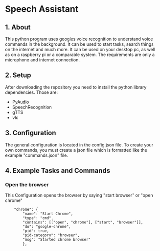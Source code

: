 # Speech Assistant

## 1. About
This python program uses googles voice recognition to understand voice commands in the background. It can be used to start tasks,
search things on the internet and much more.
It can be used on your desktop pc, as well as on a raspberry pi or a comparable system. The requirements are only a microphone and internet connection.

## 2. Setup
After downloading the repository you need to install the python library dependencies. Those are:
- PyAudio
- SpeechRecognition
- gTTS
- vlc

## 3. Configuration
The general configuration is located in the config.json file.
To create your own commands, you must create a json file which is formatted like the example "commands.json" file.

## 4. Example Tasks and Commands

### Open the browser
This Configuration opens the browser by saying "start browser" or "open chrome"

        "chrome": {
            "name": "Start Chrome",
            "type": "cmd",
            "contains": [["open", "chrome"], ["start", "browser"]],
            "do": "google-chrome",
            "pid": true,
            "pid-category": "browser",
            "msg": "Started chrome browser"
            },

